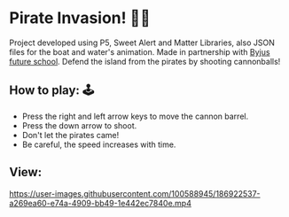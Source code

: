 # Pirate Invasion! 🏴‍☠️

Project developed using P5, Sweet Alert and Matter Libraries, also JSON files for the boat and water's animation. Made in partnership with [Byjus future school](https://www.byjusfutureschool.com/).
Defend the island from the pirates by shooting cannonballs!

## How to play: 🕹️
- Press the right and left arrow keys to move the cannon barrel.
- Press the down arrow to shoot.
- Don't let the pirates came!
- Be careful, the speed increases with time.

## View:  
https://user-images.githubusercontent.com/100588945/186922537-a269ea60-e74a-4909-bb49-1e442ec7840e.mp4
